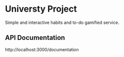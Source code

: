 # Universty Project
Simple and interactive habits and to-do gamified service.

## API Documentation
http://localhost:3000/documentation
